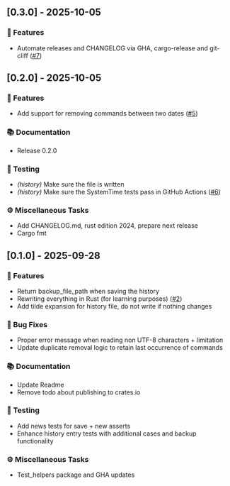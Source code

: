 ## [0.3.0] - 2025-10-05

### 🚀 Features

- Automate releases and CHANGELOG via GHA, cargo-release and git-cliff ([#7](https://github.com/haidaraM/zsh-history-cleaner/pull/7))

## [0.2.0] - 2025-10-05

### 🚀 Features

- Add support for removing commands between two dates ([#5](https://github.com/haidaraM/zsh-history-cleaner/pull/5))

### 📚 Documentation

- Release 0.2.0

### 🧪 Testing

- *(history)* Make sure the file is written
- *(history)* Make sure the SystemTime tests pass in GitHub Actions ([#6](https://github.com/haidaraM/zsh-history-cleaner/pull/6))

### ⚙️ Miscellaneous Tasks

- Add CHANGELOG.md, rust edition 2024, prepare next release
- Cargo fmt

## [0.1.0] - 2025-09-28

### 🚀 Features

- Return backup_file_path when saving the history
- Rewriting everything in Rust (for learning purposes) ([#2](https://github.com/haidaraM/zsh-history-cleaner/pull/2))
- Add tilde expansion for history file, do not write if nothing changes

### 🐛 Bug Fixes

- Proper error message when reading non UTF-8 characters + limitation
- Update duplicate removal logic to retain last occurrence of commands

### 📚 Documentation

- Update Readme
- Remove todo about publishing to crates.io

### 🧪 Testing

- Add news tests for save + new asserts
- Enhance history entry tests with additional cases and backup functionality

### ⚙️ Miscellaneous Tasks

- Test_helpers package and GHA updates

<!-- generated by git-cliff -->
